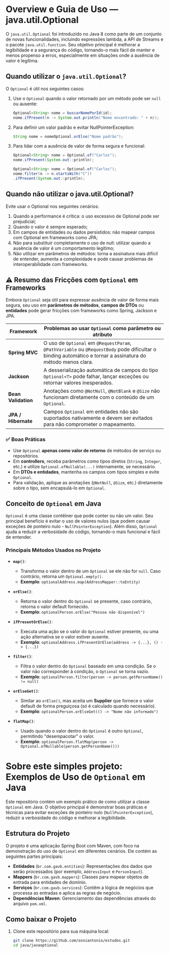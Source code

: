 # Overview e Guia de Uso — java.util.Optional
O `java.util.Optional` foi introduzido no Java 8 como parte de um conjunto de novas funcionalidades, incluindo expressões lambda, a API de Streams e o pacote `java.util.function`.
Seu objetivo principal é melhorar a legibilidade e a segurança do código, tornando-o mais fácil de manter e menos propenso a erros, especialmente em situações onde a ausência de valor é legítima.

## Quando utilizar o `java.util.Optional`?
O `Optional` é útil nos seguintes casos:

1. Use o `Optional` quando o valor retornado por um método pode ser `null` ou ausente:
   ```java
   Optional<String> nome = buscarNomePorId(id);
   nome.ifPresent(n -> System.out.println("Nome encontrado: " + n));
   ```
   
2. Para definir um valor padrão e evitar NullPointerException:
   ```java
   String nome = nomeOptional.orElse("Nome padrão");
   ```
   
3. Para lidar com a ausência de valor de forma segura e funcional:
    ```java
    Optional<String> nome = Optional.of("Carlos");
    nome.ifPresent(System.out::println);
    ```
    ```java
    Optional<String> nome = Optional.of("Carlos");
    nome.filter(n -> n.startsWith("C"))
    .ifPresent(System.out::println);
    ```

## Quando não utilizar o java.util.Optional?
Evite usar o Optional nos seguintes cenários:
1. Quando a performance é crítica: o uso excessivo de Optional pode ser prejudicial;
2. Quando o valor é sempre esperado;
3. Em campos de entidades ou dados persistidos: não mapear campos com Optional em frameworks como JPA;
4. Não para substituir completamente o uso de null: utilizar quando a ausência de valor é um comportamento legítimo;
5. Não utilizar em parâmetros de métodos: torna a assinatura mais difícil de entender, aumenta a complexidade e pode causar problemas de interoperabilidade com frameworks.

## ⚠️ Resumo das Fricções com `Optional` em Frameworks

Embora `Optional` seja útil para expressar ausência de valor de forma mais segura, seu uso em **parâmetros de métodos**, **campos de DTOs** ou **entidades** pode gerar fricções com frameworks como Spring, Jackson e JPA.

| Framework           | Problemas ao usar `Optional` como parâmetro ou atributo                                                                 |
|---------------------|--------------------------------------------------------------------------------------------------------------------------|
| **Spring MVC**      | O uso de `Optional` em `@RequestParam`, `@PathVariable` ou `@RequestBody` pode dificultar o binding automático e tornar a assinatura do método menos clara. |
| **Jackson**         | A desserialização automática de campos do tipo `Optional<T>` pode falhar, lançar exceções ou retornar valores inesperados. |
| **Bean Validation** | Anotações como `@NotNull`, `@NotBlank` e `@Size` não funcionam diretamente com o conteúdo de um `Optional`.               |
| **JPA / Hibernate** | Campos `Optional` em entidades não são suportados nativamente e devem ser evitados para não comprometer o mapeamento.     |

### ✅ Boas Práticas

- Use `Optional` **apenas como valor de retorno** de métodos de serviço ou repositórios.
- Em **controllers**, receba parâmetros como tipos diretos (`String`, `Integer`, etc.) e utilize `Optional.ofNullable(...)` internamente, se necessário.
- Em **DTOs e entidades**, mantenha os campos com tipos simples e evite `Optional`.
- Para validação, aplique as anotações (`@NotNull`, `@Size`, etc.) diretamente sobre o tipo, sem encapsulá-lo em `Optional`.


## **Conceito de `Optional` em Java**

`Optional` é uma classe contêiner que pode conter ou não um valor. Seu principal benefício é evitar o uso de valores nulos (que podem causar exceções de ponteiro nulo - `NullPointerException`). Além disso, `Optional` ajuda a reduzir a verbosidade do código, tornando-o mais funcional e fácil de entender.

### **Principais Métodos Usados no Projeto**

- **`map()`**:
  - Transforma o valor dentro de um `Optional` se ele não for `null`. Caso contrário, retorna um `Optional.empty()`.
  - **Exemplo**: `optionalAddress.map(AddressMapper::toEntity)`

- **`orElse()`**:
  - Retorna o valor dentro do `Optional` se presente, caso contrário, retorna o valor default fornecido.
  - **Exemplo**: `optionalPerson.orElse("Pessoa não disponível")`

- **`ifPresentOrElse()`**:
  - Executa uma ação se o valor do `Optional` estiver presente, ou uma ação alternativa se o valor estiver ausente.
  - **Exemplo**: `optionalAddress.ifPresentOrElse(address -> {...}, () -> {...})`

- **`filter()`**:
  - Filtra o valor dentro do `Optional` baseado em uma condição. Se o valor não corresponder à condição, o `Optional` se torna vazio.
  - **Exemplo**: `optionalPerson.filter(person -> person.getPersonName() != null)`

- **`orElseGet()`**:
  - Similar ao `orElse()`, mas aceita um **Supplier** que fornece o valor default de forma preguiçosa (só é calculado quando necessário).
  - **Exemplo**: `optionalPerson.orElseGet(() -> "Nome não informado")`

- **`flatMap()`**:
  - Usado quando o valor dentro do `Optional` é outro `Optional`, permitindo "desempacotar" o valor.
  - **Exemplo**: `optionalPerson.flatMap(person -> Optional.ofNullable(person.getPersonName()))`
  
# **Sobre este simples projeto: Exemplos de Uso de `Optional` em Java**
Este repositório contém um exemplo prático de como utilizar a classe `Optional` em Java. 
O objetivo principal é demonstrar boas práticas e técnicas para evitar exceções de ponteiro nulo (`NullPointerException`), reduzir a verbosidade do código e melhorar a legibilidade.

## **Estrutura do Projeto**
O projeto é uma aplicação Spring Boot com Maven, com foco na demonstração do uso de `Optional` em diferentes cenários. Ele contém as seguintes partes principais:

- **Entidades** (`br.com.gavb.entities`): Representações dos dados que serão processados (por exemplo, `AddressInput` e `PersonInput`).
- **Mappers** (`br.com.gavb.mappers`): Classes para mapear objetos de entrada para entidades de domínio.
- **Serviços** (`br.com.gavb.services`): Contêm a lógica de negócios que processa as entradas e aplica as regras de negócio.
- **Dependências Maven**: Gerenciamento das dependências através do arquivo `pom.xml`.

## **Como baixar o Projeto**
1. Clone este repositório para sua máquina local:
    ```bash
    git clone https://github.com/osniantonio/estudos.git
    cd java/javaoptional
    ```